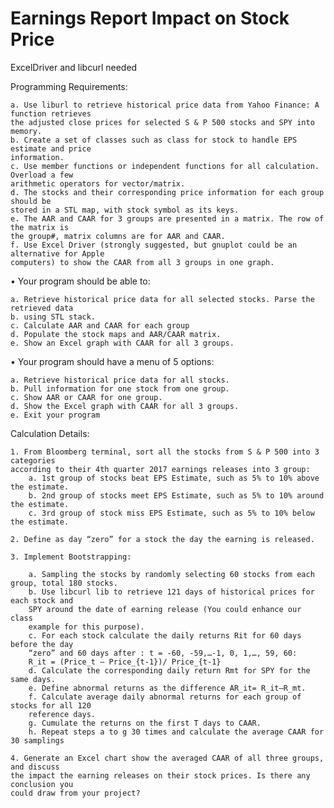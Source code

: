 # Earnings Report Impact on Stock Price

ExcelDriver and libcurl needed

Programming Requirements:

	a. Use liburl to retrieve historical price data from Yahoo Finance: A function retrieves
	the adjusted close prices for selected S & P 500 stocks and SPY into memory.   
	b. Create a set of classes such as class for stock to handle EPS estimate and price
	information.  	 
	c. Use member functions or independent functions for all calculation. Overload a few
	arithmetic operators for vector/matrix.  
	d. The stocks and their corresponding price information for each group should be
	stored in a STL map, with stock symbol as its keys.  
	e. The AAR and CAAR for 3 groups are presented in a matrix. The row of the matrix is
	the group#, matrix columns are for AAR and CAAR.   
	f. Use Excel Driver (strongly suggested, but gnuplot could be an alternative for Apple
	computers) to show the CAAR from all 3 groups in one graph.     

• Your program should be able to:  

	a. Retrieve historical price data for all selected stocks. Parse the retrieved data
	b. using STL stack.  
	c. Calculate AAR and CAAR for each group  
	d. Populate the stock maps and AAR/CAAR matrix.  
	e. Show an Excel graph with CAAR for all 3 groups.  
	
• Your program should have a menu of 5 options:  

	a. Retrieve historical price data for all stocks.  
	b. Pull information for one stock from one group.  
	c. Show AAR or CAAR for one group.  
	d. Show the Excel graph with CAAR for all 3 groups.  
	e. Exit your program  
	
Calculation Details:  

	1. From Bloomberg terminal, sort all the stocks from S & P 500 into 3 categories
	according to their 4th quarter 2017 earnings releases into 3 group:
		a. 1st group of stocks beat EPS Estimate, such as 5% to 10% above the estimate.  
		b. 2nd group of stocks meet EPS Estimate, such as 5% to 10% around the estimate.  
		c. 3rd group of stock miss EPS Estimate, such as 5% to 10% below the estimate.  
		
	2. Define as day “zero” for a stock the day the earning is released.
	
	3. Implement Bootstrapping:
	
		a. Sampling the stocks by randomly selecting 60 stocks from each group, total 180 stocks.  
		b. Use libcurl lib to retrieve 121 days of historical prices for each stock and
		SPY around the date of earning release (You could enhance our class
		example for this purpose).  
		c. For each stock calculate the daily returns Rit for 60 days before the day 
		“zero” and 60 days after : t = -60, -59,…-1, 0, 1,…, 59, 60:
		R_it = (Price_t – Price_{t-1})/ Price_{t-1}
		d. Calculate the corresponding daily return Rmt for SPY for the same days.  
		e. Define abnormal returns as the difference AR_it= R_it–R_mt.  
		f. Calculate average daily abnormal returns for each group of stocks for all 120
		reference days.  
		g. Cumulate the returns on the first T days to CAAR.  
		h. Repeat steps a to g 30 times and calculate the average CAAR for 30 samplings  
		
	4. Generate an Excel chart show the averaged CAAR of all three groups, and discuss
	the impact the earning releases on their stock prices. Is there any conclusion you
	could draw from your project?
